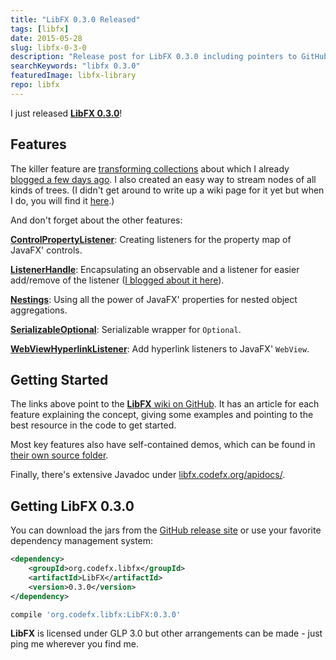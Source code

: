 ```yaml
---
title: "LibFX 0.3.0 Released"
tags: [libfx]
date: 2015-05-28
slug: libfx-0-3-0
description: "Release post for LibFX 0.3.0 including pointers to GitHub, feature descriptions, Maven coordinates and the Javadoc."
searchKeywords: "libfx 0.3.0"
featuredImage: libfx-library
repo: libfx
---
```


I just released [**LibFX 0.3.0**](https://github.com/CodeFX-org/LibFX/releases/tag/v0.3.0)!

## Features

The killer feature are [transforming collections](https://github.com/CodeFX-org/LibFX/wiki/TransformingCollections) about which I already [blogged a few days ago](java-transforming-collections).
I also created an easy way to stream nodes of all kinds of trees.
(I didn't get around to write up a wiki page for it yet but when I do, you will find it [here](https://github.com/CodeFX-org/LibFX/wiki/TreeStreams).)

And don't forget about the other features:

**[ControlPropertyListener](https://github.com/CodeFX-org/LibFX/wiki/ControlPropertyListener)**:
Creating listeners for the property map of JavaFX' controls.

**[ListenerHandle](https://github.com/CodeFX-org/LibFX/wiki/ListenerHandle)**:
Encapsulating an observable and a listener for easier add/remove of the listener ([I blogged about it here](java-listenerhandles)).

**[Nestings](https://github.com/CodeFX-org/LibFX/wiki/Nestings)**:
Using all the power of JavaFX' properties for nested object aggregations.

**[SerializableOptional](https://github.com/CodeFX-org/LibFX/wiki/SerializableOptional)**:
Serializable wrapper for `Optional`.

**[WebViewHyperlinkListener](https://github.com/CodeFX-org/LibFX/wiki/WebViewHyperlinkListener)**:
Add hyperlink listeners to JavaFX' `WebView`.

## Getting Started

The links above point to the [**LibFX** wiki on GitHub](https://github.com/CodeFX-org/LibFX/wiki).
It has an article for each feature explaining the concept, giving some examples and pointing to the best resource in the code to get started.

Most key features also have self-contained demos, which can be found in [their own source folder](https://github.com/CodeFX-org/LibFX/tree/master/src/demo/java/org/codefx/libfx).

Finally, there's extensive Javadoc under [libfx.codefx.org/apidocs/](http://libfx.codefx.org/apidocs/).

## Getting LibFX 0.3.0

You can download the jars from the [GitHub release site](https://github.com/CodeFX-org/LibFX/releases/tag/v0.3.0) or use your favorite dependency management system:

<contentimage slug="LibFX-v0.3.0"></contentimage>

```xml
<dependency>
	<groupId>org.codefx.libfx</groupId>
	<artifactId>LibFX</artifactId>
	<version>0.3.0</version>
</dependency>
```

```groovy
compile 'org.codefx.libfx:LibFX:0.3.0'
```

**LibFX** is licensed under GLP 3.0 but other arrangements can be made - just ping me wherever you find me.
